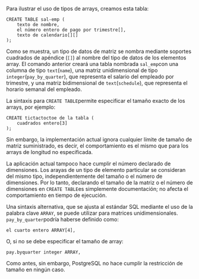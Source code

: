 Para ilustrar el uso de tipos de arrays, creamos esta tabla:

```
CREATE TABLE sal-emp (
    texto de nombre,
    el número entero de pago por trimestre[],
    texto de calendario[][]
);
```

Como se muestra, un tipo de datos de matriz se nombra mediante soportes cuadrados de apéndice (`[]`) al nombre del tipo de datos de los elementos array. El comando anterior creará una tabla nombrada  `sal_emp`con una columna de tipo  `text`(`name`), una matriz unidimensional de tipo  `integer`(`pay_by_quarter`), que representa el salario del empleado por trimestre, y una matriz bidimensional de  `text`(`schedule`), que representa el horario semanal del empleado.

La sintaxis para  `CREATE TABLE`permite especificar el tamaño exacto de los arrays, por ejemplo:

```
CREATE tictactoctoe de la tabla (
    cuadrados entero[3]
);
```

Sin embargo, la implementación actual ignora cualquier límite de  tamaño de matriz suministrado, es decir, el comportamiento es el mismo  que para los arrays de longitud no especificada.

La aplicación actual tampoco hace cumplir el número declarado de  dimensiones. Los arayas de un tipo de elemento particular se consideran  del mismo tipo, independientemente del tamaño o el número de  dimensiones. Por lo tanto, declarando el tamaño de la matriz o el número de dimensiones en  `CREATE TABLE`es simplemente documentación; no afecta el comportamiento en tiempo de ejecución.

Una sintaxis alternativa, que se ajusta al estándar SQL mediante el uso de la palabra clave `ARRAY`, se puede utilizar para matrices unidimensionales.  `pay_by_quarter`podría haberse definido como:

```
el cuarto entero ARRAY[4],
```

O, si no se debe especificar el tamaño de array:

```
pay.byquarter integer ARRAY,
```

Como antes, sin embargo, PostgreSQL no hace cumplir la restricción de tamaño en ningún caso.